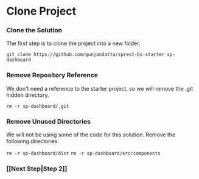 # Clone Project

### Clone the Solution

The first step is to clone the project into a new folder.

```git clone https://github.com/gunjandatta/sprest-bs-starter sp-dashboard```

### Remove Repository Reference

We don't need a reference to the starter project, so we will remove the .git hidden directory.

```rm -r sp-dashboard/.git```

### Remove Unused Directories

We will not be using some of the code for this solution. Remove the following directories:

```rm -r sp-dashboard/dist```
```rm -r sp-dashboard/src/components```

### [[Next Step|Step 2]]